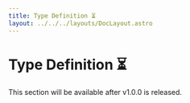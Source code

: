 ```yaml
---
title: Type Definition ⏳
layout: ../../../layouts/DocLayout.astro
---
```


# Type Definition ⏳

This section will be available after v1.0.0 is released.
